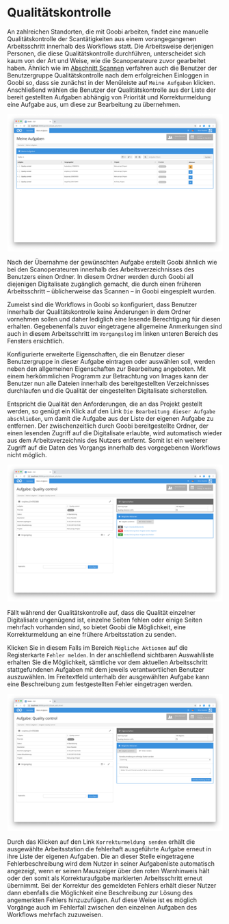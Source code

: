 # Qualitätskontrolle

An zahlreichen Standorten, die mit Goobi arbeiten, findet eine manuelle Qualitätskontrolle der Scantätigkeiten aus einem vorangegangenen Arbeitsschritt innerhalb des Workflows statt. Die Arbeitsweise derjenigen Personen, die diese Qualitätskontrolle durchführen, unterscheidet sich kaum von der Art und Weise, wie die Scanoperateure zuvor gearbeitet haben. Ähnlich wie im [Abschnitt Scannen](../01_scanning/01_scanning.md) verfahren auch die Benutzer der Benutzergruppe Qualitätskontrolle nach dem erfolgreichen Einloggen in Goobi so, dass sie zunächst in der Menüleiste auf `Meine Aufgaben` klicken. Anschließend wählen die Benutzer der Qualitätskontrolle aus der Liste der bereit gestellten Aufgaben abhängig von Priorität und Korrekturmeldung eine Aufgabe aus, um diese zur Bearbeitung zu übernehmen.

![Aufgaben für einen Benutzer der Qualitätskontrolle](screen1_de.png)

Nach der Übernahme der gewünschten Aufgabe erstellt Goobi ähnlich wie bei den Scanoperateuren innerhalb des Arbeitsverzeichnisses des Benutzers einen Ordner. In diesem Ordner werden durch Goobi all diejenigen Digitalisate zugänglich gemacht, die durch einen früheren Arbeitsschritt – üblicherweise das Scannen – in Goobi eingespielt wurden. 

Zumeist sind die Workflows in Goobi so konfiguriert, dass Benutzer innerhalb der Qualitätskontrolle keine Änderungen in dem Ordner vornehmen sollen und daher lediglich eine lesende Berechtigung für diesen erhalten. Gegebenenfalls zuvor eingetragene allgemeine Anmerkungen sind auch in diesem Arbeitsschritt im `Vorgangslog` im linken unteren Bereich des Fensters ersichtlich. 

Konfigurierte erweiterte Eigenschaften, die ein Benutzer dieser Benutzergruppe in dieser Aufgabe eintragen oder auswählen soll, werden neben den allgemeinen Eigenschaften zur Bearbeitung angeboten. Mit einem herkömmlichen Programm zur Betrachtung von Images kann der Benutzer nun alle Dateien innerhalb des bereitgestellten Verzeichnisses durchlaufen und die Qualität der eingestellten Digitalisate sicherstellen. 

Entspricht die Qualität den Anforderungen, die an das Projekt gestellt werden, so genügt ein Klick auf den Link `Die Bearbeitung dieser Aufgabe abschließen`, um damit die Aufgabe aus der Liste der eigenen Aufgabe zu entfernen. Der zwischenzeitlich durch Goobi bereitgestellte Ordner, der einen lesenden Zugriff auf die Digitalisate erlaubte, wird automatisch wieder aus dem Arbeitsverzeichnis des Nutzers entfernt. Somit ist ein weiterer Zugriff auf die Daten des Vorgangs innerhalb des vorgegebenen Workflows nicht möglich.

![Angenommene Aufgabe der Qualitätskontrolle](screen2_de.png)

Fällt während der Qualitätskontrolle auf, dass die Qualität einzelner Digitalisate ungenügend ist, einzelne Seiten fehlen oder einige Seiten mehrfach vorhanden sind, so bietet Goobi die Möglichkeit, eine Korrekturmeldung an eine frühere Arbeitsstation zu senden. 

Klicken Sie in diesem Falls im Bereich `Mögliche Aktionen` auf die Registerkarte `Fehler melden`. In der anschließend sichtbaren Auswahlliste erhalten Sie die Möglichkeit, sämtliche vor dem aktuellen Arbeitsschritt stattgefundenen Aufgaben mit dem jeweils verantwortlichen Benutzer auszuwählen. Im Freitextfeld unterhalb der ausgewählten Aufgabe kann eine Beschreibung zum festgestellten Fehler eingetragen werden.

![Fehlerbeischreibung im Textfeld unter 'Mögliche Aktionen - Fehler melden'](screen3_de.png)

Durch das Klicken auf den Link `Korrekturmeldung senden` erhält die ausgewählte Arbeitsstation die fehlerhaft ausgeführte Aufgabe erneut in ihre Liste der eigenen Aufgaben. Die an dieser Stelle eingetragene Fehlerbeschreibung wird dem Nutzer in seiner Aufgabenliste automatisch angezeigt, wenn er seinen Mauszeiger über den roten Warnhinweis hält oder den somit als Korrekturaufgabe markierten Arbeitsschritt erneut übernimmt. Bei der Korrektur des gemeldeten Fehlers erhält dieser Nutzer dann ebenfalls die Möglichkeit eine Beschreibung zur Lösung des angemerkten Fehlers hinzuzufügen. Auf diese Weise ist es möglich Vorgänge auch im Fehlerfall zwischen den einzelnen Aufgaben des Workflows mehrfach zuzuweisen.